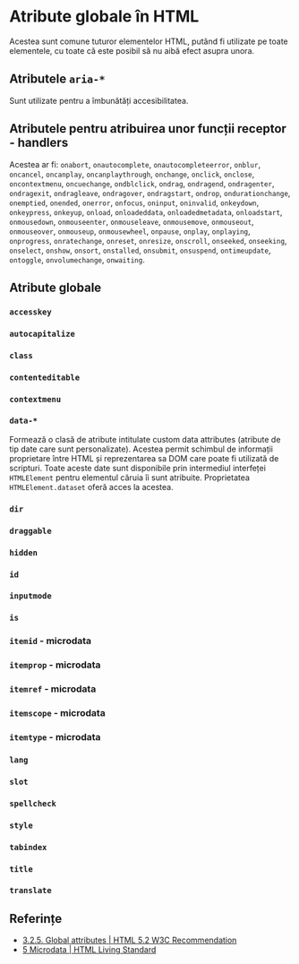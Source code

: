 # Atribute globale în HTML

Acestea sunt comune tuturor elementelor HTML, putând fi utilizate pe toate elementele, cu toate că este posibil să nu aibă efect asupra unora.

## Atributele `aria-*`

Sunt utilizate pentru a îmbunătăți accesibilitatea.

## Atributele pentru atribuirea unor funcții receptor - handlers

Acestea ar fi: `onabort`, `onautocomplete`, `onautocompleteerror`, `onblur`, `oncancel`, `oncanplay`, `oncanplaythrough`, `onchange`, `onclick`, `onclose`, `oncontextmenu`, `oncuechange`, `ondblclick`, `ondrag`, `ondragend`, `ondragenter`, `ondragexit`, `ondragleave`, `ondragover`, `ondragstart`, `ondrop`, `ondurationchange`, `onemptied`, `onended`, `onerror`, `onfocus`, `oninput`, `oninvalid`, `onkeydown`, `onkeypress`, `onkeyup`, `onload`, `onloadeddata`, `onloadedmetadata`, `onloadstart`, `onmousedown`, `onmouseenter`, `onmouseleave`, `onmousemove`, `onmouseout`, `onmouseover`, `onmouseup`, `onmousewheel`, `onpause`, `onplay`, `onplaying`, `onprogress`, `onratechange`, `onreset`, `onresize`, `onscroll`, `onseeked`, `onseeking`, `onselect`, `onshow`, `onsort`, `onstalled`, `onsubmit`, `onsuspend`, `ontimeupdate`, `ontoggle`, `onvolumechange`, `onwaiting`.

## Atribute globale

### `accesskey`

### `autocapitalize`

### `class`

### `contenteditable`

### `contextmenu`

### `data-*`

Formează o clasă de atribute intitulate custom data attributes (atribute de tip date care sunt personalizate). Acestea permit schimbul de informații proprietare între HTML și reprezentarea sa DOM care poate fi utilizată de scripturi. Toate aceste date sunt disponibile prin intermediul interfeței `HTMLElement` pentru elementul căruia îi sunt atribuite. Proprietatea `HTMLElement.dataset` oferă acces la acestea.

### `dir`

### `draggable`

### `hidden`

### `id`

### `inputmode`

### `is`

### `itemid` - microdata

### `itemprop` - microdata

### `itemref` - microdata

### `itemscope` - microdata

### `itemtype` - microdata

### `lang`

### `slot`

### `spellcheck`

### `style`

### `tabindex`

### `title`

### `translate`

## Referințe

- [3.2.5. Global attributes | HTML 5.2 W3C Recommendation](https://www.w3.org/TR/html52/dom.html#global-attributes)
- [5 Microdata | HTML Living Standard](https://html.spec.whatwg.org/multipage/microdata.html#microdata)